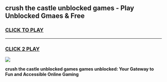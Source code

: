 
## crush the castle unblocked games - Play Unblocked Gmaes & Free
<h3>
<a href="https://news.freeplayer.one?title=crush_the_castle_unblocked_games&ref=23F">CLICK TO PLAY</a></h3>
<hr>

<h3>
<a href="https://news.freeplayer.one?title=crush_the_castle_unblocked_games&ref=23F">CLICK 2 PLAY</a>
  
</h3>

<a href="https://news.freeplayer.one?title=crush_the_castle_unblocked_games&ref=23F/"><img src="https://clearcache.store/games.png"></a>


**crush the castle unblocked games games unblocked: Your Gateway to Fun and Accessible Online Gaming**
